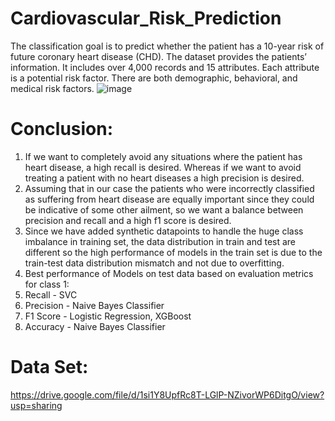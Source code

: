 # Cardiovascular_Risk_Prediction
The classification goal is to predict whether the patient has a 10-year risk of future coronary heart disease (CHD). The dataset provides the patients’ information. It includes over 4,000 records and 15 attributes. Each attribute is a potential risk factor. There are both demographic, behavioral, and medical risk factors.
![image](https://github.com/Wolverine-Shiva/Cardiovascular_Risk_Prediction/assets/132210827/602b36a0-75ee-471c-af38-8078cbce426c)
# Conclusion:
1. If we want to completely avoid any situations where the patient has heart disease, a high recall is desired. Whereas if we want to avoid treating a patient with no heart diseases a high precision is desired.
2. Assuming that in our case the patients who were incorrectly classified as suffering from heart disease are equally important since they could be indicative of some other ailment, so we want a balance between precision and recall and a high f1 score is desired.
3. Since we have added synthetic datapoints to handle the huge class imbalance in training set, the data distribution in train and test are different so the high performance of models in the train set is due to the train-test data distribution mismatch and not due to overfitting.
4. Best performance of Models on test data based on evaluation metrics for class 1:
  1. Recall - SVC
  2. Precision - Naive Bayes Classifier
  3. F1 Score - Logistic Regression, XGBoost
  4. Accuracy - Naive Bayes Classifier

# Data Set:
https://drive.google.com/file/d/1si1Y8UpfRc8T-LGlP-NZivorWP6DitgO/view?usp=sharing
